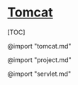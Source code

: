 <link rel="stylesheet" href="https://zhmhbest.gitee.io/hellomathematics/style/index.css">
<script src="https://zhmhbest.gitee.io/hellomathematics/style/index.js"></script>

# [Tomcat](../index.html)

[TOC]

@import "tomcat.md"

@import "project.md"

@import "servlet.md"

